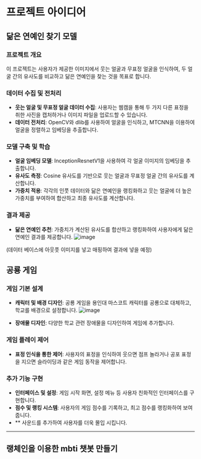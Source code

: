 # 프로젝트 아이디어

## 닮은 연예인 찾기 모델

### 프로젝트 개요

이 프로젝트는 사용자가 제공한 이미지에서 웃는 얼굴과 무표정 얼굴을 인식하여, 두 얼굴 간의 유사도를 비교하고 닮은 연예인을 찾는 것을 목표로 합니다.

### 데이터 수집 및 전처리

- **웃는 얼굴 및 무표정 얼굴 데이터 수집**: 사용자는 웹캠을 통해 두 가지 다른 표정을 취한 사진을 캡처하거나 이미지 파일을 업로드할 수 있습니다.
- **데이터 전처리**: OpenCV와 dlib를 사용하여 얼굴을 인식하고, MTCNN을 이용하여 얼굴을 정렬하고 임베딩을 추출합니다.

### 모델 구축 및 학습

- **얼굴 임베딩 모델**: InceptionResnetV1을 사용하여 각 얼굴 이미지의 임베딩을 추출합니다.
- **유사도 측정**: Cosine 유사도를 기반으로 웃는 얼굴과 무표정 얼굴 간의 유사도를 계산합니다.
- **가중치 적용**: 각각의 인풋 데이터와 닮은 연예인을 랭킹화하고 웃는 얼굴에 더 높은 가중치를 부여하여 합산하고 최종 유사도를 계산합니다.

### 결과 제공

- **닮은 연예인 추천**: 가중치가 계산된 유사도를 합산하고 랭킹화하여 사용자에게 닮은 연예인 결과를 제공합니다.
![image](https://github.com/user-attachments/assets/c3333bd5-22ac-41b6-91a3-85a5f394ee4f)

(데이터 베이스에 아웃풋 이미지를 넣고 매핑하여 결과에 넣을 예정)


## 공룡 게임

### 게임 기본 설계

- **캐릭터 및 배경 디자인**: 공룡 게임을 용인대 마스코트 캐릭터를 공룡으로 대체하고, 학교를 배경으로 설정합니다.
![image](https://github.com/user-attachments/assets/a1632827-6603-4f89-854a-9df13d3923a4)

- **장애물 디자인**: 다양한 학교 관련 장애물을 디자인하여 게임에 추가합니다.

### 게임 플레이 제어

- **표정 인식을 통한 제어**: 사용자의 표정을 인식하여 웃으면 점프 놀라거나 공포 표정을 지으면 슬라이딩과 같은 게임 동작을 제어합니다.


### 추가 기능 구현

- **인터페이스 및 설정**: 게임 시작 화면, 설정 메뉴 등 사용자 친화적인 인터페이스를 구현합니다.
- **점수 및 랭킹 시스템**: 사용자의 게임 점수를 기록하고, 최고 점수를 랭킹화하여 보여줍니다.
- ** 사운드를 추가하여 사용자를 더욱 몰입 시킵니다.
---






## 랭체인을 이용한 mbti 챗봇 만들기

